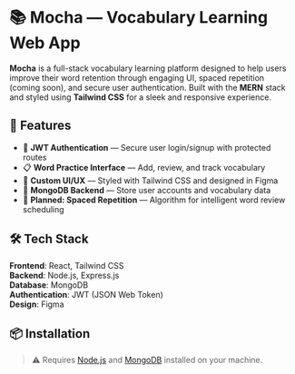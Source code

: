 # 📚 Mocha — Vocabulary Learning Web App

**Mocha** is a full-stack vocabulary learning platform designed to help users improve their word retention through engaging UI, spaced repetition (coming soon), and secure user authentication. Built with the **MERN** stack and styled using **Tailwind CSS** for a sleek and responsive experience.

## 🚀 Features

- 🔐 **JWT Authentication** — Secure user login/signup with protected routes  
- 📋 **Word Practice Interface** — Add, review, and track vocabulary  
- 🎨 **Custom UI/UX** — Styled with Tailwind CSS and designed in Figma  
- 💾 **MongoDB Backend** — Store user accounts and vocabulary data  
- 🔁 **Planned: Spaced Repetition** — Algorithm for intelligent word review scheduling  

## 🛠️ Tech Stack

**Frontend**: React, Tailwind CSS  
**Backend**: Node.js, Express.js  
**Database**: MongoDB  
**Authentication**: JWT (JSON Web Token)  
**Design**: Figma 

## 📦 Installation

> ⚠️ Requires [Node.js](https://nodejs.org/) and [MongoDB](https://www.mongodb.com/) installed on your machine.
